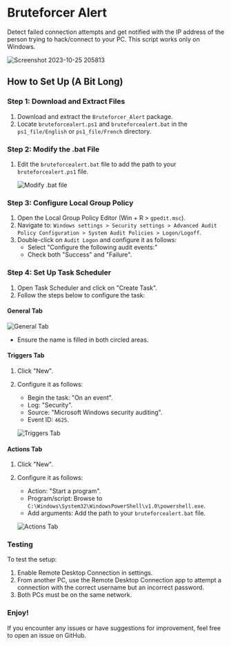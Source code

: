 # Bruteforcer Alert

Detect failed connection attempts and get notified with the IP address of the person trying to hack/connect to your PC. This script works only on Windows.

![Screenshot 2023-10-25 205813](https://github.com/Yudaol/Bruteforcer_Alert/assets/92973701/3e607aa6-547b-4b40-9066-1641330c7e6b)

## How to Set Up (A Bit Long)

### Step 1: Download and Extract Files

1. Download and extract the `Bruteforcer_Alert` package.
2. Locate `bruteforcealert.ps1` and `bruteforcealert.bat` in the `ps1_file/English` or `ps1_file/French` directory.

### Step 2: Modify the .bat File

1. Edit the `bruteforcealert.bat` file to add the path to your `bruteforcealert.ps1` file.
   
   ![Modify .bat file](https://github.com/Yudaol/Bruteforcer_Alert/assets/92973701/af9555da-e4f2-49fb-b71e-4dd9ba65c87c)

### Step 3: Configure Local Group Policy

1. Open the Local Group Policy Editor (Win + R > `gpedit.msc`).
2. Navigate to: `Windows settings > Security settings > Advanced Audit Policy Configuration > System Audit Policies > Logon/Logoff`.
3. Double-click on `Audit Logon` and configure it as follows:
    - Select "Configure the following audit events:"
    - Check both "Success" and "Failure".

### Step 4: Set Up Task Scheduler

1. Open Task Scheduler and click on "Create Task".
2. Follow the steps below to configure the task:

#### General Tab

![General Tab](https://github.com/Yudaol/Bruteforcer_Alert/assets/92973701/7580eb5d-8c6d-4fde-ab41-66a37fad0824)
- Ensure the name is filled in both circled areas.

#### Triggers Tab

1. Click "New".
2. Configure it as follows:
    - Begin the task: "On an event".
    - Log: "Security".
    - Source: "Microsoft Windows security auditing".
    - Event ID: `4625`.

   ![Triggers Tab](https://github.com/Yudaol/Bruteforcer_Alert/assets/92973701/b9d15676-7fb1-4cb3-8952-1be568cb1c21)

#### Actions Tab

1. Click "New".
2. Configure it as follows:
    - Action: "Start a program".
    - Program/script: Browse to `C:\Windows\System32\WindowsPowerShell\v1.0\powershell.exe`.
    - Add arguments: Add the path to your `bruteforcealert.bat` file.

   ![Actions Tab](https://github.com/Yudaol/Bruteforcer_Alert/assets/92973701/d1403dbe-8b8d-43f3-adad-cb19d43ce1bf)

### Testing

To test the setup:
1. Enable Remote Desktop Connection in settings.
2. From another PC, use the Remote Desktop Connection app to attempt a connection with the correct username but an incorrect password.
3. Both PCs must be on the same network.

### Enjoy!

If you encounter any issues or have suggestions for improvement, feel free to open an issue on GitHub.